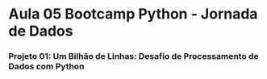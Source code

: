 # Aula 05 Bootcamp Python - Jornada de Dados

### Projeto 01: Um Bilhão de Linhas: Desafio de Processamento de Dados com Python